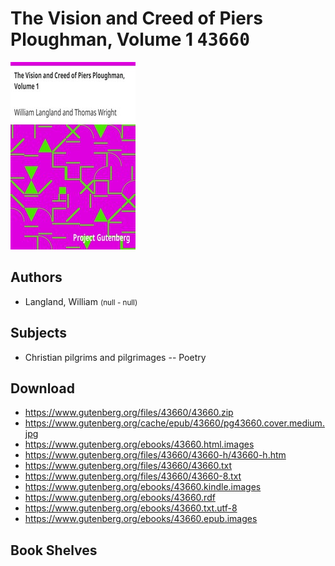 # The Vision and Creed of Piers Ploughman, Volume 1 <kbd>43660</kbd>

![](./cover.medium.jpg "")

## Authors


 - Langland, William <small>(null - null)</small>

## Subjects


 - Christian pilgrims and pilgrimages -- Poetry

## Download


 - https://www.gutenberg.org/files/43660/43660.zip
 - https://www.gutenberg.org/cache/epub/43660/pg43660.cover.medium.jpg
 - https://www.gutenberg.org/ebooks/43660.html.images
 - https://www.gutenberg.org/files/43660/43660-h/43660-h.htm
 - https://www.gutenberg.org/files/43660/43660.txt
 - https://www.gutenberg.org/files/43660/43660-8.txt
 - https://www.gutenberg.org/ebooks/43660.kindle.images
 - https://www.gutenberg.org/ebooks/43660.rdf
 - https://www.gutenberg.org/ebooks/43660.txt.utf-8
 - https://www.gutenberg.org/ebooks/43660.epub.images

## Book Shelves


